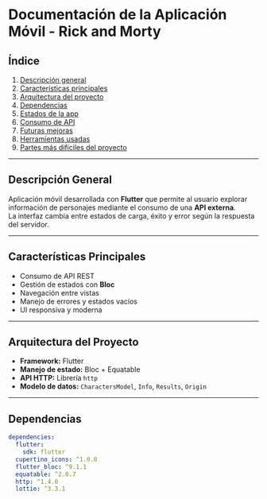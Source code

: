 # Documentación de la Aplicación Móvil - Rick and Morty

## Índice

1. [Descripción general](#descripción-general)
2. [Características principales](#características-principales)
3. [Arquitectura del proyecto](#arquitectura-del-proyecto)
4. [Dependencias](#dependencias)
5. [Estados de la app](#estados-de-la-app)
6. [Consumo de API](#consumo-de-api)
7. [Futuras mejoras](#futuras-mejoras)
8. [Herramientas usadas](#herramientas-usadas)
9. [Partes más difíciles del proyecto](#partes-más-difíciles-del-proyecto)

---

## Descripción General

Aplicación móvil desarrollada con **Flutter** que permite al usuario explorar información de personajes mediante el consumo de una **API externa**.  
La interfaz cambia entre estados de carga, éxito y error según la respuesta del servidor.

---

## Características Principales

- Consumo de API REST
- Gestión de estados con **Bloc**
- Navegación entre vistas
- Manejo de errores y estados vacíos
- UI responsiva y moderna

---

## Arquitectura del Proyecto

- **Framework:** Flutter
- **Manejo de estado:** Bloc + Equatable
- **API HTTP:** Librería `http`
- **Modelo de datos:** `CharactersModel`, `Info`, `Results`, `Origin`

---

## Dependencias

```yaml
dependencies:
  flutter:
    sdk: flutter
  cupertino_icons: ^1.0.8
  flutter_bloc: ^9.1.1
  equatable: ^2.0.7
  http: ^1.4.0
  lottie: ^3.3.1
```
